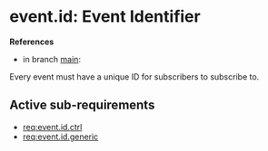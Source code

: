 # event.id: Event Identifier

**References**

- in branch [main](https://github.com/mhatzl/evident/tree/main): 

Every event must have a unique ID for subscribers to subscribe to.

## Active sub-requirements

- [req:event.id.ctrl](5-REQ-event.id.ctrl)
- [req:event.id.generic](5-REQ-event.id.generic)
